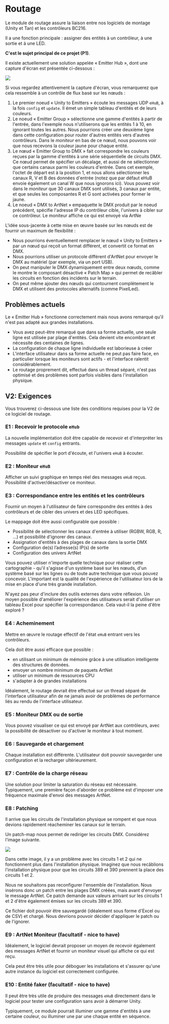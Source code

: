 # Routage

Le module de routage assure la liaison entre nos logiciels de montage (Unity et Tan) et les contrôleurs BC216. 

Il a une fonction principale : assigner des entités à un contrôleur, à une sortie et à une LED.

**C'est le sujet principal de ce projet (P1)**.

Il existe actuellement une solution appelée « Emitter Hub », dont une capture d'écran est présentée ci-dessous :

![](../../img/ehub1.png)


Si vous regardez attentivement la capture d'écran, vous remarquerez que cela ressemble à un contrôle de flux basé sur les nœuds :

1. Le premier noeud « Unity to Emitters » écoute les messages UDP `eHuB`, à la fois `config` et `update`. Il émet un simple tableau d'entités et de leurs couleurs.
2. Le noeud « Emitter Group » sélectionne une gamme d'entités à partir de l'entrée, dans l'exemple nous n'utiliserons que les entités 1 à 10, en ignorant toutes les autres. Nous pourrions créer une deuxième ligne dans cette configuration pour router d'autres entités vers d'autres contrôleurs. Dans le *moniteur* en bas de ce nœud, nous pouvons voir que nous recevons la couleur jaune pour chaque entité.
3. Le nœud « Emitter Group to DMX » fait correspondre les couleurs reçues par la gamme d'entités à une série séquentielle de circuits DMX. Ce nœud permet de spécifier un décalage, et aussi de ne sélectionner que certains canaux parmi les couleurs d'entrée. Dans cet exemple, l'octet de départ est à la position 1, et nous allons sélectionner les canaux R, V et B des données d'entrée (notez que par défaut eHuB envoie également un canal W que nous ignorons ici). Vous pouvez voir dans le *moniteur* que 30 canaux DMX sont utilisés, 3 canaux par entité, et que seules les composantes R et G sont activées pour former le jaune.
4. Le noeud « DMX to ArtNet » empaquette le DMX produit par le noeud précédent, spécifie l'adresse IP du contrôleur cible, l'univers à cibler sur ce contrôleur. Le moniteur affiche ce qui est envoyé via ArtNe

L'idée sous-jacente à cette mise en œuvre basée sur les nœuds est de fournir un maximum de flexibilité :
- Nous pourrions éventuellement remplacer le nœud « Unity to Emitters » par un nœud qui reçoit un format différent, et convertit ce format en DMX.
- Nous pourrions utiliser un protocole différent d'ArtNet pour envoyer le DMX au matériel (par exemple, via un port USB).
- On peut manipuler le DMX dynamiquement entre deux nœuds, comme le montre le composant désactivé « Patch Map » qui permet de recâbler les circuits en fonction des incidents sur le terrain.
- On peut même ajouter des nœuds qui contournent complètement le DMX et utilisent des protocoles alternatifs (comme PixelLed).

## Problèmes actuels

Le « Emitter Hub » fonctionne correctement mais nous avons remarqué qu'il n'est pas adapté aux grandes installations.
- Vous avez peut-être remarqué que dans sa forme actuelle, une seule ligne est utilisée par plage d'entités. Cela devient vite encombrant et nécessite des centaines de lignes. 
- La configuration de chaque ligne individuelle est laborieuse à créer
- L'interface utilisateur dans sa forme actuelle ne peut pas faire face, en particulier lorsque les moniteurs sont actifs - et l'interface ralentit considérablement. 
- Le routage proprement dit, effectué dans un thread séparé, n'est pas optimisé et des problèmes sont parfois visibles dans l'installation physique.

## V2: Exigences

Vous trouverez ci-dessous une liste des conditions requises pour la V2 de ce logiciel de routage.

### E1 : Recevoir le protocole `eHub`

La nouvelle implémentation doit être capable de recevoir et d'interpréter les messages `update` et `config` entrants. 

Possibilité de spécifier le port d'écoute, et l'univers `eHuB` à écouter.

### E2 : Moniteur `eHuB` 

Afficher un suivi graphique en temps réel des messages `eHuB` reçus. Possibilité d'activer/désactiver ce moniteur.

### E3 : Correspondance entre les entités et les contrôleurs

Fournir un moyen à l'utilisateur de faire correspondre des entités à des contrôleurs et de cibler des univers et des LED spécifiques.

Le mappage doit être aussi configurable que possible : 
- Possibilité de sélectionner les canaux d'entrée à utiliser (RGBW, RGB, R, ...) et possibilité d'ignorer des canaux.
- Assignation d'entités à des plages de canaux dans la sortie DMX
- Configuration de(s) l’adresse(s) IP(s) de sortie
- Configuration des univers ArtNet

Vous pouvez utiliser n'importe quelle technique pour réaliser cette cartographie - qu'il s'agisse d'un système basé sur les nœuds, d'un système basé sur les lignes ou de toute autre technique que vous pouvez concevoir. L'important est la qualité de l'expérience de l'utilisateur lors de la mise en place d'une très grande installation.

N'ayez pas peur d'inclure des outils externes dans votre réflexion. Un moyen possible d'améliorer l'expérience des utilisateurs serait d'utiliser un tableau Excel pour spécifier la correspondance. Cela vaut-il la peine d'être exploré ?

### E4 : Acheminement

Mettre en œuvre le routage effectif de l'état `eHuB` entrant vers les contrôleurs.

Cela doit être aussi efficace que possible :

- en utilisant un minimum de mémoire grâce à une utilisation intelligente des structures de données.
- envoyer un nombre minimum de paquets ArtNet
- utiliser un minimum de ressources CPU
- s'adapter à de grandes installations

Idéalement, le routage devrait être effectué sur un thread séparé de l'interface utilisateur afin de ne jamais avoir de problèmes de performance liés au rendu de l'interface utilisateur.

### E5 : Moniteur DMX ou de sortie

Vous pouvez visualiser ce qui est envoyé par ArtNet aux contrôleurs, avec la possibilité de désactiver ou d'activer le moniteur à tout moment.

### E6 : Sauvegarde et chargement

Chaque installation est différente. L'utilisateur doit pouvoir sauvegarder une configuration et la recharger ultérieurement.

### E7 : Contrôle de la charge réseau

Une solution pour limiter la saturation du réseau est nécessaire. 
Typiquement, une première façon d'aborder ce problème est d'imposer une fréquence maximale d'envoi des messages ArtNet.

### E8 : Patching

Il arrive que les circuits de l'installation physique se rompent et que nous devions rapidement réacheminer les canaux sur le terrain.

Un patch-map nous permet de rediriger les circuits DMX.
Considérez l'image suivante.

![](../../img/patchmap.png)

Dans cette image, il y a un problème avec les circuits 1 et 2 qui ne fonctionnent plus dans l'installation physique. Imaginez que nous recâblions l'installation physique pour que les circuits 389 et 390 prennent la place des circuits 1 et 2.

Nous ne souhaitons pas reconfigurer l'ensemble de l'installation. Nous insérons donc un patch entre les plages DMX créées, mais avant d'envoyer le message ArtNet. Ce patch demande aux valeurs arrivant sur les circuits 1 et 2 d'être également émises sur les circuits 389 et 390. 

Ce fichier doit pouvoir être sauvegardé (idéalement sous forme d'Excel ou de CSV) et chargé. Nous devrions pouvoir décider d'appliquer le patch ou de l'ignorer.

### E9 : ArtNet Moniteur (facultatif - nice to have)

Idéalement, le logiciel devrait proposer un moyen de recevoir également des messages ArtNet et fournir un moniteur visuel qui affiche ce qui est reçu. 

Cela peut être très utile pour déboguer les installations et s'assurer qu'une autre instance du logiciel est correctement configurée.

### E10 : Entité faker (facultatif - nice to have)

Il peut être très utile de produire des messages `eHuB` directement dans le logiciel pour tester une configuration sans avoir à démarrer Unity.

Typiquement, ce module pourrait illuminer une gamme d'entités à une certaine couleur, ou illuminer une par une chaque entité en séquence. 